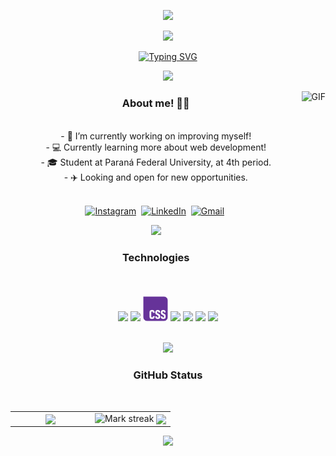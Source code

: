<p  align="center">
<img src="https://github.com/arthurgian/arthurgian/blob/main/Images/hr.gif">
</p>  

<p  align="center">
<img src="https://github.com/arthurgian/arthurgian/blob/main/Images/Arthur.gif">
</p>



<p  align="center">
<a href="https://git.io/typing-svg"><img src="https://readme-typing-svg.herokuapp.com?font=Lato&size=35&duration=2000&pause=1500&color=001F6C&center=true&vCenter=true&width=800&height=80&lines=Hi!+My+name+is+Arthur!;Student+of+analysis+and+systems+development;Be+welcome+to+know+about+me!" alt="Typing SVG" /></a>
</p>

<p  align="center">
<img src="https://github.com/arthurgian/arthurgian/blob/main/Images/hr.gif">
</p>         
                                                                                                                
<img align="right" height="270px" alt="GIF" src="https://github.com/arthurgian/arthurgian/blob/main/Images/Bat.gif" /> 

<h3 align="center"> About me! 👨‍💻</h3>
<div align="center">
<img src="https://github.com/arthurgian/arthurgian/blob/main/Images/hr.gif" width="200" height="15px">
</div>
<div align=center>
- 🔭 I’m currently working on improving myself! <br>
- 💻 Currently learning more about web development! <br>
- 🎓 Student at Paraná Federal University, at 4th period. <br>
- ✈️ Looking and open for new opportunities.
</div>

<p align="center">
<br>
<a href="https://www.instagram.com/arthxr.rar/"><img src="https://img.shields.io/badge/Instagram-E4405F?style=for-the-badge&logo=instagram&logoColor=white" alt="Instagram" /></a>&nbsp;
<a href="https://www.linkedin.com/in/arthur-gian/"><img src="https://img.shields.io/badge/linkedin-%230077B5.svg?&style=for-the-badge&logo=linkedin&logoColor=white" alt="LinkedIn" /></a>&nbsp;
<a href="arthur.ogian.kontakt@gmail.com"><img src="https://img.shields.io/badge/gmail-%23D14836.svg?&style=for-the-badge&logo=gmail&logoColor=white" alt="Gmail"/></a>&nbsp;
</p>
                                                                                                                          
<p  align="center">
<img src="https://github.com/arthurgian/arthurgian/blob/main/Images/hr.gif">
</p>  

<h3 align="center"> Technologies </h3>

<div align="center">
<img src="https://github.com/arthurgian/arthurgian/blob/main/Images/hr.gif" width="250" height="15px">
</div>

<br>
<div display="inblock" align="center">
<img src="https://raw.githubusercontent.com/danielcranney/profileme-dev/main/public/icons/skills/c-colored.svg" width="40">
<img src="https://raw.githubusercontent.com/danielcranney/profileme-dev/main/public/icons/skills/html5-colored.svg" width="40">
<img src="https://raw.githubusercontent.com/danielcranney/profileme-dev/main/public/icons/skills/css3-colored.svg" width="40">
<img src="https://raw.githubusercontent.com/danielcranney/profileme-dev/main/public/icons/skills/javascript-colored.svg" width="40">
<img src="https://raw.githubusercontent.com/danielcranney/profileme-dev/main/public/icons/skills/nodejs-colored.svg" width="40">
<img src="https://raw.githubusercontent.com/danielcranney/profileme-dev/main/public/icons/skills/react-colored.svg" width="40">
<img src="https://raw.githubusercontent.com/danielcranney/profileme-dev/main/public/icons/skills/figma-colored.svg" width="40">
</div>
<br>



<p  align="center">
<img src="https://github.com/arthurgian/arthurgian/blob/main/Images/hr.gif">
</p>  

<h3 align="center"> GitHub Status </h3>
<div align="center">
<img src="https://github.com/arthurgian/arthurgian/blob/main/Images/hr.gif" width="300" height="15px">
</div>
<table border="0">
<tr border="0">
<td width="50%" align="center">
<img  align="center"  src="https://github-readme-stats-anuraghazra1.vercel.app/api/top-langs/?username=arthurgian&theme=dark&hide_border=true&no-bg=true&no-frame=true&langs_count=10"/>
</td>

<td width="50%" align="center">
<img  title="Mark Streak" alt="Mark streak" src="https://github-readme-streak-stats.herokuapp.com/?user=arthurgian&theme=dark&hide_border=true" />
<img  align="center"  src="https://github-readme-stats.anuraghazra1.vercel.app/api?username=arthurgian&show_icons=true&include_all_commits=true&theme=dark&hide_border=true&no-bg=true&no-frame=true" />
</td>
</tr>
</table>
                                                                                    

<p  align="center">
<img src="https://github.com/arthurgian/arthurgian/blob/main/Images/hr.gif">
</p>
                                                                                         
